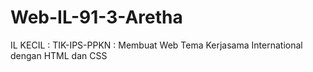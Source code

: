 # Web-IL-91-3-Aretha
IL KECIL : TIK-IPS-PPKN : Membuat Web Tema Kerjasama International dengan HTML dan CSS

